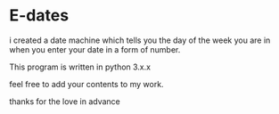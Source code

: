 # E-dates
i created a date machine which tells you the day of the week you are in when you enter your date in a form of number.

This program is written in python 3.x.x

feel free to add your contents to my work.

thanks for the love in advance
